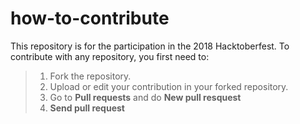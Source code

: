 # how-to-contribute
 This repository is for the participation in the 2018 Hacktoberfest. 
 To contribute with any repository, you first need to:
 > 1. Fork the repository.
 > 2. Upload or edit your contribution in your forked repository.
 > 3. Go to **Pull requests** and do **New pull resquest**
 > 4. **Send pull request**

